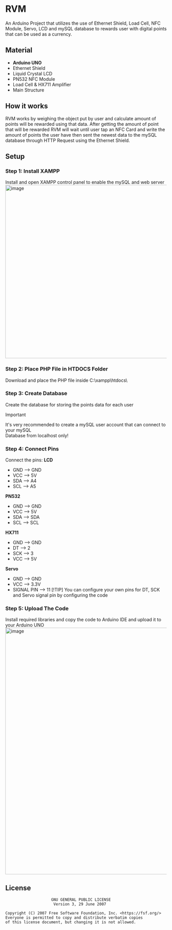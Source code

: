 # **RVM**
An Arduino Project that utilizes the use of Ethernet Shield, Load Cell, NFC Module, Servo, LCD and mySQL database to rewards user with digital points that can be used as a currency. 

## Material
  - **Arduino UNO**
  - Ethernet Shield
  - Liquid Crystal LCD
  - PN532 NFC Module
  - Load Cell & HX711 Amplifier
  - Main Structure

## How it works
  RVM works by weighing the object put by user and calculate amount of points will be rewarded using that data. After getting the amount of point that will be rewarded RVM will wait until user tap an NFC Card and write the amount of points the user have then sent the newest data to the mySQL database through HTTP Request using the Ethernet Shield. 

## Setup
  ### Step 1: Install XAMPP
  Install and open XAMPP control panel to enable the mySQL and web server
  <img width="832" height="540" alt="image" src="https://github.com/user-attachments/assets/ca79b689-6a3b-40cb-bbc8-a2688efdc8c6" />

  ### Step 2: Place PHP File in HTDOCS Folder
  Download and place the PHP file inside C:\xampp\htdocs\

  ### Step 3: Create Database
  Create the database for storing the points data for each user

  > [!IMPORTANT]
  > It's very recommended to create a mySQL user account that can connect to your mySQL\
  > Database from localhost only!

  ### Step 4: Connect Pins
  Connect the pins: 
  **LCD**
  - GND --> GND
  - VCC --> 5V
  - SDA --> A4
  - SCL --> A5

  **PN532**
  - GND --> GND
  - VCC --> 5V
  - SDA --> SDA
  - SCL --> SCL

  **HX711**
  - GND --> GND
  - DT  --> 2
  - SCK --> 3
  - VCC --> 5V

  **Servo**
  - GND --> GND
  - VCC --> 3.3V
  - SIGNAL PIN --> 11
  [!TIP]
  You can configure your own pins for DT, SCK and Servo signal pin by configuring the code
  
  
  ### Step 5: Upload The Code
  Install required libraries and copy the code to Arduino IDE and upload it to your Arduino UNO
  <img width="1366" height="768" alt="image" src="https://github.com/user-attachments/assets/a44f6caa-edea-4df0-95a6-552b1ef08156" />

  ## License 

  ```
                      GNU GENERAL PUBLIC LICENSE
                       Version 3, 29 June 2007

  Copyright (C) 2007 Free Software Foundation, Inc. <https://fsf.org/>
  Everyone is permitted to copy and distribute verbatim copies
  of this license document, but changing it is not allowed.
  ```
  
